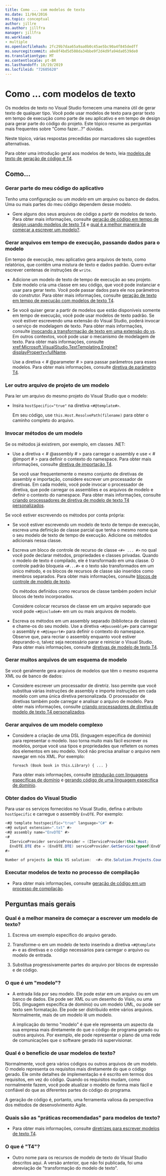 ```yaml
---
title: Como ... com modelos de texto
ms.date: 11/04/2016
ms.topic: conceptual
author: jillre
ms.author: jillfra
manager: jillfra
ms.workload:
- multiple
ms.openlocfilehash: 2fc29b7daa65a9aa0b0c45ae5bc90a4f845dedff
ms.sourcegitcommit: a8e8f4bd5d508da34bbe9f2d4d9fa94da0539de0
ms.translationtype: MT
ms.contentlocale: pt-BR
ms.lasthandoff: 10/19/2019
ms.locfileid: "72605620"
---
```

# <a name="how-to--with-text-templates"></a>Como ... com modelos de texto
Os modelos de texto no Visual Studio fornecem uma maneira útil de gerar texto de qualquer tipo. Você pode usar modelos de texto para gerar texto em tempo de execução como parte de seu aplicativo e em tempo de design para gerar parte do código do projeto. Este tópico resume as perguntas mais frequentes sobre "Como fazer...?" dúvidas.

 Neste tópico, várias respostas precedidas por marcadores são sugestões alternativas.

 Para obter uma introdução geral aos modelos de texto, leia [modelos de texto de geração de código e T4](../modeling/code-generation-and-t4-text-templates.md).

## <a name="how-to-"></a>Como...

### <a name="generate-part-of-my-application-code"></a>Gerar parte do meu código do aplicativo
 Tenho uma configuração ou um *modelo* em um arquivo ou banco de dados. Uma ou mais partes do meu código dependem desse modelo.

- Gere alguns dos seus arquivos de código a partir de modelos de texto. Para obter mais informações, consulte [geração de código em tempo de design usando modelos de texto T4](../modeling/design-time-code-generation-by-using-t4-text-templates.md) e [qual é a melhor maneira de começar a escrever um modelo?](#starting).

### <a name="generate-files-at-run-time-passing-data-into-the-template"></a>Gerar arquivos em tempo de execução, passando dados para o modelo
 Em tempo de execução, meu aplicativo gera arquivos de texto, como relatórios, que contêm uma mistura de texto e dados padrão. Quero evitar escrever centenas de instruções de `write`.

- Adicione um modelo de texto de tempo de execução ao seu projeto. Este modelo cria uma classe em seu código, que você pode instanciar e usar para gerar texto. Você pode passar dados para ele nos parâmetros do construtor. Para obter mais informações, consulte [geração de texto em tempo de execução com modelos de texto T4](../modeling/run-time-text-generation-with-t4-text-templates.md).

- Se você quiser gerar a partir de modelos que estão disponíveis somente em tempo de execução, você pode usar modelos de texto padrão. Se você estiver escrevendo uma extensão do Visual Studio, poderá invocar o serviço de modelagem de texto. Para obter mais informações, consulte [invocando a transformação de texto em uma extensão do vs](../modeling/invoking-text-transformation-in-a-vs-extension.md). Em outros contextos, você pode usar o mecanismo de modelagem de texto. Para obter mais informações, consulte <xref:Microsoft.VisualStudio.TextTemplating.Engine?displayProperty=fullName>.

     Use a diretiva \< # @parameter # > para passar parâmetros para esses modelos. Para obter mais informações, consulte [diretiva de parâmetro T4](../modeling/t4-parameter-directive.md).

### <a name="read-another-project-file-from-a-template"></a>Ler outro arquivo de projeto de um modelo
 Para ler um arquivo do mesmo projeto do Visual Studio que o modelo:

- Insira `hostSpecific="true"` na diretiva `<#@template#>`.

     Em seu código, use `this.Host.ResolvePath(filename)` para obter o caminho completo do arquivo.

### <a name="invoke-methods-from-a-template"></a>Invocar métodos de um modelo

Se os métodos já existirem, por exemplo, em classes .NET:

- Use a diretiva \< # @assembly # > para carregar o assembly e use \< # @import # > para definir o contexto do namespace. Para obter mais informações, consulte [diretiva de importação T4](../modeling/t4-import-directive.md).

   Se você usar frequentemente o mesmo conjunto de diretivas de assembly e importação, considere escrever um processador de diretivas. Em cada modelo, você pode invocar o processador de diretiva, que pode carregar os assemblies e os arquivos de modelo e definir o contexto do namespace. Para obter mais informações, consulte [criando processadores de diretiva de modelo de texto T4 personalizados](../modeling/creating-custom-t4-text-template-directive-processors.md).

Se você estiver escrevendo os métodos por conta própria:

- Se você estiver escrevendo um modelo de texto de tempo de execução, escreva uma definição de classe parcial que tenha o mesmo nome que o seu modelo de texto de tempo de execução. Adicione os métodos adicionais nessa classe.

- Escreva um bloco de controle de recurso de classe `<#+ ... #>` no qual você pode declarar métodos, propriedades e classes privadas. Quando o modelo de texto é compilado, ele é transformado em uma classe. O controle padrão bloqueia `<#...#>` e o texto são transformados em um único método, e os blocos de recursos de classe são inseridos como membros separados. Para obter mais informações, consulte [blocos de controle de modelo de texto](../modeling/text-template-control-blocks.md).

   Os métodos definidos como recursos de classe também podem incluir blocos de texto incorporados.

   Considere colocar recursos de classe em um arquivo separado que você pode `<#@include#>` em um ou mais arquivos de modelo.

- Escreva os métodos em um assembly separado (biblioteca de classes) e chame-os do seu modelo. Use a diretiva `<#@assembly#>` para carregar o assembly e `<#@import#>` para definir o contexto do namespace. Observe que, para recriar o assembly enquanto você estiver depurando-o, talvez seja necessário parar e reiniciar o Visual Studio. Para obter mais informações, consulte [diretivas de modelo de texto T4](../modeling/t4-text-template-directives.md).

### <a name="generate-many-files-from-one-model-schema"></a>Gerar muitos arquivos de um esquema de modelo
 Se você geralmente gera arquivos de modelos que têm o mesmo esquema XML ou de banco de dados:

- Considere escrever um processador de diretriz. Isso permite que você substitua várias instruções de assembly e importe instruções em cada modelo com uma única diretiva personalizada. O processador de diretivas também pode carregar e analisar o arquivo de modelo. Para obter mais informações, consulte [criando processadores de diretiva de modelo de texto T4 personalizados](../modeling/creating-custom-t4-text-template-directive-processors.md).

### <a name="generate-files-from-a-complex-model"></a>Gerar arquivos de um modelo complexo

- Considere a criação de uma DSL (linguagem específica de domínio) para representar o modelo. Isso torna muito mais fácil escrever os modelos, porque você usa tipos e propriedades que refletem os nomes dos elementos em seu modelo. Você não precisa analisar o arquivo nem navegar em nós XML. Por exemplo:

     `foreach (Book book in this.Library) { ... }`

     Para obter mais informações, consulte [introdução com linguagens específicas de domínio](../modeling/getting-started-with-domain-specific-languages.md) e [gerando código de uma linguagem específica de domínio](../modeling/generating-code-from-a-domain-specific-language.md).

### <a name="get-data-from-visual-studio"></a>Obter dados do Visual Studio
 Para usar os serviços fornecidos no Visual Studio, defina o atributo `hostSpecific` e carregue o assembly `EnvDTE`. Por exemplo:

```csharp
<#@ template hostspecific="true" language="C#" #>
<#@ output extension=".txt" #>
<#@ assembly name="EnvDTE" #>
<#
  IServiceProvider serviceProvider = (IServiceProvider)this.Host;
  EnvDTE.DTE dte = (EnvDTE.DTE) serviceProvider.GetService(typeof(EnvDTE.DTE));
#>

Number of projects in this VS solution:  <#= dte.Solution.Projects.Count #>
```

### <a name="execute-text-templates-in-the-build-process"></a>Executar modelos de texto no processo de compilação

- Para obter mais informações, consulte [geração de código em um processo de compilação](../modeling/code-generation-in-a-build-process.md).

## <a name="more-general-questions"></a>Perguntas mais gerais

### <a name="starting"></a>Qual é a melhor maneira de começar a escrever um modelo de texto?

1. Escreva um exemplo específico do arquivo gerado.

2. Transforme-o em um modelo de texto inserindo a diretiva `<#@template #>` e as diretivas e o código necessários para carregar o arquivo ou modelo de entrada.

3. Substitua progressivamente partes do arquivo por blocos de expressão e de código.

### <a name="what-is-a-model"></a>O que é um "modelo"?

- A entrada lida por seu modelo. Ele pode estar em um arquivo ou em um banco de dados. Ele pode ser XML ou um desenho do Visio, ou uma DSL (linguagem específica de domínio) ou um modelo UML, ou pode ser texto sem formatação. Ele pode ser distribuído entre vários arquivos. Normalmente, mais de um modelo lê um modelo.

     A implicação do termo "modelo" é que ele representa um aspecto da sua empresa mais diretamente do que o código de programa gerado ou outros arquivos. Por exemplo, ele pode representar o plano de uma rede de comunicações que o software gerado irá supervisionar.

### <a name="what-is-the-benefit-of-using-text-templates"></a>Qual é o benefício de usar modelos de texto?
 Normalmente, você gera vários códigos ou outros arquivos de um modelo. O modelo representa os requisitos mais diretamente do que o código gerado. Ele omite detalhes de implementação e é escrito em termos dos requisitos, em vez do código. Quando os requisitos mudam, como normalmente fazem, você pode atualizar o modelo de forma mais fácil e confiável do que as diferentes partes do código do programa.

 A geração de código é, portanto, uma ferramenta valiosa da perspectiva dos métodos de desenvolvimento Agile.

### <a name="what-best-practices-are-there-for-text-templates"></a>Quais são as "práticas recomendadas" para modelos de texto?

- Para obter mais informações, consulte [diretrizes para escrever modelos de texto T4](../modeling/guidelines-for-writing-t4-text-templates.md).

### <a name="what-is-t4"></a>O que é "T4"?

- Outro nome para os recursos de modelo de texto do Visual Studio descritos aqui. A versão anterior, que não foi publicada, foi uma abreviação de "transformação do modelo de texto".
